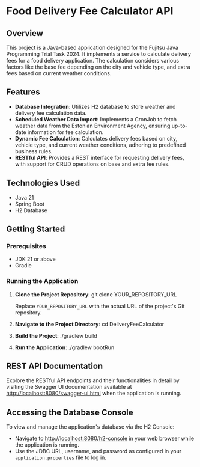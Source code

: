 # Food Delivery Fee Calculator API

## Overview
This project is a Java-based application designed for the Fujitsu Java Programming Trial Task 2024. It implements a service to calculate delivery fees for a food delivery application. The calculation considers various factors like the base fee depending on the city and vehicle type, and extra fees based on current weather conditions.

## Features
- **Database Integration**: Utilizes H2 database to store weather and delivery fee calculation data.
- **Scheduled Weather Data Import**: Implements a CronJob to fetch weather data from the Estonian Environment Agency, ensuring up-to-date information for fee calculation.
- **Dynamic Fee Calculation**: Calculates delivery fees based on city, vehicle type, and current weather conditions, adhering to predefined business rules.
- **RESTful API**: Provides a REST interface for requesting delivery fees, with support for CRUD operations on base and extra fee rules.

## Technologies Used
- Java 21
- Spring Boot
- H2 Database

## Getting Started

### Prerequisites
- JDK 21 or above
- Gradle

### Running the Application
1. **Clone the Project Repository**: git clone YOUR_REPOSITORY_URL
   
   Replace `YOUR_REPOSITORY_URL` with the actual URL of the project's Git repository.

3. **Navigate to the Project Directory**:
   cd DeliveryFeeCalculator

4. **Build the Project**:
   ./gradlew build

5. **Run the Application**:
   ./gradlew bootRun

## REST API Documentation
Explore the RESTful API endpoints and their functionalities in detail by visiting the Swagger UI documentation available at [http://localhost:8080/swagger-ui.html](http://localhost:8080/swagger-ui.html) when the application is running.

## Accessing the Database Console
To view and manage the application's database via the H2 Console:
- Navigate to [http://localhost:8080/h2-console](http://localhost:8080/h2-console) in your web browser while the application is running.
- Use the JDBC URL, username, and password as configured in your `application.properties` file to log in.





   
